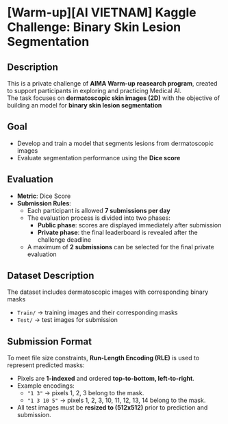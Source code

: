 # [Warm-up][AI VIETNAM] Kaggle Challenge: Binary Skin Lesion Segmentation

## Description
This is a private challenge of **AIMA Warm-up reasearch program**, created to support participants in exploring and practicing Medical AI.  
The task focuses on **dermatoscopic skin images (2D)** with the objective of building an model for **binary skin lesion segmentation**


## Goal
- Develop and train a model that segments lesions from dermatoscopic images  
- Evaluate segmentation performance using the **Dice score**


## Evaluation
- **Metric**: Dice Score 
- **Submission Rules**:
  - Each participant is allowed **7 submissions per day**
  - The evaluation process is divided into two phases:
    - **Public phase**: scores are displayed immediately after submission
    - **Private phase**: the final leaderboard is revealed after the challenge deadline
  - A maximum of **2 submissions** can be selected for the final private evaluation


## Dataset Description
The dataset includes dermatoscopic images with corresponding binary masks

- `Train/` → training images and their corresponding masks
- `Test/` → test images for submission  





## Submission Format
To meet file size constraints, **Run-Length Encoding (RLE)** is used to represent predicted masks:  
- Pixels are **1-indexed** and ordered **top-to-bottom, left-to-right**.  
- Example encodings:
  - `"1 3"` → pixels 1, 2, 3 belong to the mask.  
  - `"1 3 10 5"` → pixels 1, 2, 3, 10, 11, 12, 13, 14 belong to the mask.  
- All test images must be **resized to (512x512)** prior to prediction and submission.  
